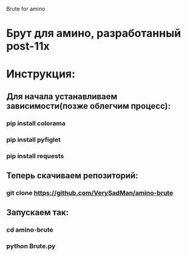 Brute for amino
# Брут для амино, разработанный post-11x


# Инструкция:
## Для начала устанавливаем зависимости(позже облегчим процесс):
### pip install colorama
### pip install pyfiglet
### pip install requests
## Теперь скачиваем репозиторий:
### git clone https://github.com/VerySadMan/amino-brute
## Запускаем так:
### cd amino-brute
### python Brute.py
